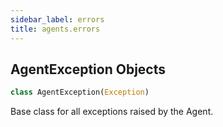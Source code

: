```yaml
---
sidebar_label: errors
title: agents.errors
---
```


## AgentException Objects

```python
class AgentException(Exception)
```

Base class for all exceptions raised by the Agent.

